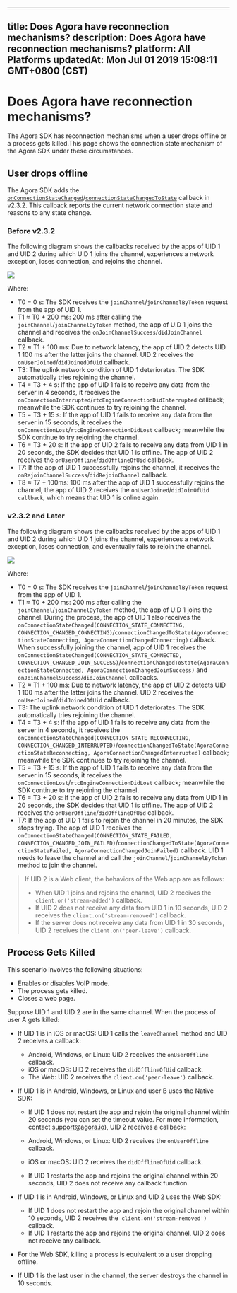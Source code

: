 
---
title: Does Agora have reconnection mechanisms?
description: Does Agora have reconnection mechanisms?
platform: All Platforms
updatedAt: Mon Jul 01 2019 15:08:11 GMT+0800 (CST)
---
# Does Agora have reconnection mechanisms?
The Agora SDK has reconnection mechanisms when a user drops offline or a process gets killed.This page shows the connection state mechanism of the Agora SDK under these circumstances.

## User drops offline

The Agora SDK adds the [`onConnectionStateChanged`](https://docs.agora.io/en/faqs/API%20Reference/cpp/classagora_1_1rtc_1_1_i_rtc_engine_event_handler.html#af409b2e721d345a65a2c600cea2f5eb4)/[`connectionStateChangedToState`](https://docs.agora.io/en/faqs/API%20Reference/oc/Protocols/AgoraRtcEngineDelegate.html#//api/name/rtcEngine:connectionChangedToState:reason:) callback in v2.3.2. This callback reports the current network connection state and reasons to any state change.

### Before v2.3.2

The following diagram shows the callbacks received by the apps of UID 1 and UID 2 during which UID 1 joins the channel, experiences a network exception, loses connection, and rejoins the channel.

![](https://web-cdn.agora.io/docs-files/1557482391248)

Where:

- T0 = 0 s: The SDK receives the `joinChannel`/`joinChannelByToken` request from the app of UID 1.
- T1 ≈ T0 + 200 ms: 200 ms after calling the `joinChannel`/`joinChannelByToken` method, the app of UID 1 joins the channel and receives the `onJoinChannelSuccess`/`didJoinChannel` callback.
- T2 ≈ T1 + 100 ms: Due to network latency, the app of UID 2 detects UID 1 100 ms after the latter joins the channel. UID 2 receives the `onUserJoined`/`didJoinedOfUid` callback.
- T3: The uplink network condition of UID 1 deteriorates. The SDK automatically tries rejoining the channel.
- T4 = T3 + 4 s: If the app of UID 1 fails to receive any data from the server in 4 seconds, it receives the `onConnectionInterrupted`/`rtcEngineConnectionDidInterrupted` callback; meanwhile the SDK continues to try rejoining the channel.
- T5 = T3 + 15 s: If the app of UID 1 fails to receive any data from the server in 15 seconds, it receives the `onConnectionLost`/`rtcEngineConnectionDidLost` callback; meanwhile the SDK continue to try rejoining the channel.
- T6 = T3 + 20 s: If the app of UID 2 fails to receive any data from UID 1 in 20 seconds, the SDK decides that UID 1 is offline. The app of UID 2 receives the `onUserOffline`/`didOfflineOfUid` callback.
- T7: If the app of UID 1 successfully rejoins the channel, it receives the `onRejoinChannelSuccess`/`didRejoinChannel` callback.
- T8 ≈ T7 + 100ms: 100 ms after the app of UID 1 successfully rejoins the channel, the app of UID 2 receives the `onUserJoined`/`didJoinOfUid callback`, which means that UID 1 is online again.

### v2.3.2 and Later

The following diagram shows the callbacks received by the apps of UID 1 and UID 2 during which UID 1 joins the channel, experiences a network exception, loses connection, and eventually fails to rejoin the channel.

![](https://web-cdn.agora.io/docs-files/1557482418517)

Where:

- T0 = 0 s: The SDK receives the `joinChannel`/`joinChannelByToken` request from the app of UID 1.
- T1 ≈ T0 + 200 ms: 200 ms after calling the `joinChannel`/`joinChannelByToken` method, the app of UID 1 joins the channel.  During the process, the app of UID 1 also receives the `onConnectionStateChanged(CONNECTION_STATE_CONNECTING, CONNECTION_CHANGED_CONNECTING)`/`connectionChangedToState(AgoraConnectionStateConnecting, AgoraConnectionChangedConnecting)` callback. When successfully joining the channel, app of UID 1 receives the `onConnectionStateChanged(CONNECTION_STATE_CONNECTED, CONNECTION_CHANGED_JOIN_SUCCESS)`/`connectionChangedToState(AgoraConnectionStateConnected, AgoraConnectionChangedJoinSuccess)` and `onJoinChannelSuccess`/`didJoinChannel` callbacks. 
- T2 ≈ T1 + 100 ms: Due to network latency, the app of UID 2 detects UID 1 100 ms after the latter joins the channel. UID 2 receives the `onUserJoined`/`didJoinedOfUid` callback.
- T3: The uplink network condition of UID 1 deteriorates. The SDK automatically tries rejoining the channel.
- T4 = T3 + 4 s: If the app of UID 1 fails to receive any data from the server in 4 seconds, it receives the `onConnectionStateChanged(CONNECTION_STATE_RECONNECTING, CONNECTION_CHANGED_INTERRUPTED)`/`connectionChangedToState(AgoraConnectionStateReconnecting, AgoraConnectionChangedInterrupted)` callback; meanwhile the SDK continues to try rejoining the channel.
- T5 = T3 + 15 s: If the app of UID 1 fails to receive any data from the server in 15 seconds, it receives the `onConnectionLost`/`rtcEngineConnectionDidLost` callback; meanwhile the SDK continue to try rejoining the channel.
- T6 = T3 + 20 s: If the app of UID 2 fails to receive any data from UID 1 in 20 seconds, the SDK decides that UID 1 is offline. The app of UID 2 receives the `onUserOffline`/`didOfflineOfUid` callback.
- T7: If the app of UID 1 fails to rejoin the channel in 20 minutes, the SDK stops trying. The app of UID 1 receives the `onConnectionStateChanged(CONNECTION_STATE_FAILED, CONNECTION_CHANGED_JOIN_FAILED)`/`connectionChangedToState(AgoraConnectionStateFailed, AgoraConnectionChangedJoinFailed)` callback. UID 1 needs to leave the channel and call the `joinChannel`/`joinChannelByToken` method to join the channel.

> If UID 2 is a Web client, the behaviors of the Web app are as follows:
> - When UID 1 joins and rejoins the channel, UID 2 receives the `client.on('stream-added')` callback. 
> - If UID 2 does not receive any data from UID 1 in 10 seconds, UID 2 receives the `client.on('stream-removed')` callback.
> - If the server does not receive any data from UID 1 in 30 seconds, UID 2 receives the `client.on('peer-leave')` callback.

## Process Gets Killed
This scenario involves the following situations:

- Enables or disables VoIP mode.
- The process gets killed.
- Closes a web page.

Suppose UID 1 and UID 2 are in the same channel. When the process of user A gets killed:

- If UID 1 is in iOS or macOS: UID 1 calls the `leaveChannel` method and UID 2 receives a callback:

	- Android, Windows, or Linux: UID 2 receives the `onUserOffline` callback.
	- iOS or macOS: UID 2 receives the `didOfflineOfUid` callback.
	- The Web: UID 2 receives the `client.on('peer-leave')` callback.

- If UID 1 is in Android, Windows, or Linux and user B uses the Native SDK:

	- If UID 1 does not restart the app and rejoin the original channel within 20 seconds (you can set the timeout value. For more information, contact support@agora.io), UID 2 receives a callback:

   - Android, Windows, or Linux: UID 2 receives the `onUserOffline` callback.
   - iOS or macOS: UID 2 receives the `didOfflineOfUid` callback.

	- If UID 1 restarts the app and rejoins the original channel within 20 seconds, UID 2 does not receive any callback function.

- If UID 1 is in Android, Windows, or Linux and UID 2 uses the Web SDK:

	- If UID 1 does not restart the app and rejoin the original channel within 10 seconds, UID 2 receives the` client.on('stream-removed')` callback.
	- If UID 1 restarts the app and rejoins the original channel, UID 2 does not receive any callback.

- For the Web SDK, killing a process is equivalent to a user dropping offline.
- If UID 1 is the last user in the channel, the server destroys the channel in 10 seconds.
